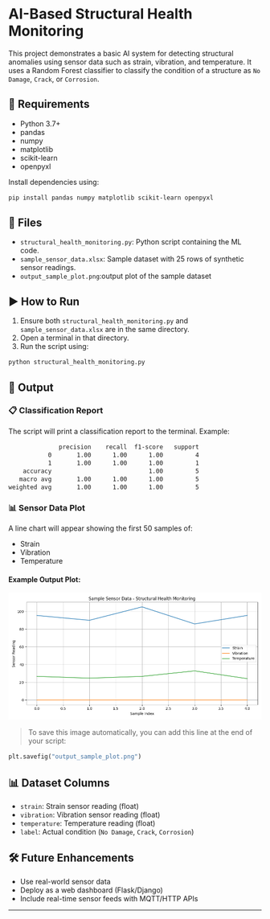 
# AI-Based Structural Health Monitoring

This project demonstrates a basic AI system for detecting structural anomalies using sensor data such as strain, vibration, and temperature. It uses a Random Forest classifier to classify the condition of a structure as `No Damage`, `Crack`, or `Corrosion`.

## 🔧 Requirements

- Python 3.7+
- pandas
- numpy
- matplotlib
- scikit-learn
- openpyxl

Install dependencies using:

```bash
pip install pandas numpy matplotlib scikit-learn openpyxl
```

## 📁 Files

- `structural_health_monitoring.py`: Python script containing the ML code.
- `sample_sensor_data.xlsx`: Sample dataset with 25 rows of synthetic sensor readings.
- `output_sample_plot.png`:output plot of the sample dataset

## ▶️ How to Run

1. Ensure both `structural_health_monitoring.py` and `sample_sensor_data.xlsx` are in the same directory.
2. Open a terminal in that directory.
3. Run the script using:

```bash
python structural_health_monitoring.py
```

## 🧾 Output

### 📋 Classification Report

The script will print a classification report to the terminal. Example:

```
              precision    recall  f1-score   support
           0       1.00      1.00      1.00         4
           1       1.00      1.00      1.00         1
    accuracy                           1.00         5
   macro avg       1.00      1.00      1.00         5
weighted avg       1.00      1.00      1.00         5
```

### 📊 Sensor Data Plot

A line chart will appear showing the first 50 samples of:

* Strain
* Vibration
* Temperature

#### Example Output Plot:

![Sensor Data Plot](output_plot.png)

> To save this image automatically, you can add this line at the end of your script:

```python
plt.savefig("output_sample_plot.png")
```

## 📊 Dataset Columns

* `strain`: Strain sensor reading (float)
* `vibration`: Vibration sensor reading (float)
* `temperature`: Temperature reading (float)
* `label`: Actual condition (`No Damage`, `Crack`, `Corrosion`)

## 🛠 Future Enhancements

* Use real-world sensor data
* Deploy as a web dashboard (Flask/Django)
* Include real-time sensor feeds with MQTT/HTTP APIs

---













